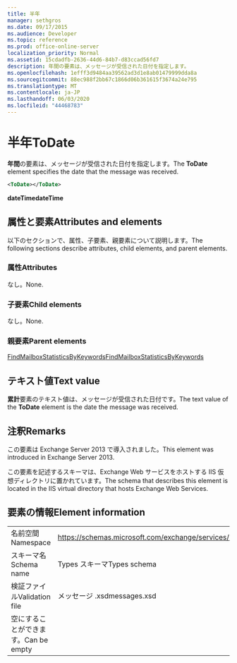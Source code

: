 ```yaml
---
title: 半年
manager: sethgros
ms.date: 09/17/2015
ms.audience: Developer
ms.topic: reference
ms.prod: office-online-server
localization_priority: Normal
ms.assetid: 15cdadfb-2636-44d6-84b7-d83ccad56fd7
description: 年間の要素は、メッセージが受信された日付を指定します。
ms.openlocfilehash: 1efff3d9484aa39562ad3d1e8ab01479999dda8a
ms.sourcegitcommit: 88ec988f2bb67c1866d06b361615f3674a24e795
ms.translationtype: MT
ms.contentlocale: ja-JP
ms.lasthandoff: 06/03/2020
ms.locfileid: "44468783"
---
```

# <a name="todate"></a><span data-ttu-id="a349c-103">半年</span><span class="sxs-lookup"><span data-stu-id="a349c-103">ToDate</span></span>

<span data-ttu-id="a349c-104">**年間**の要素は、メッセージが受信された日付を指定します。</span><span class="sxs-lookup"><span data-stu-id="a349c-104">The **ToDate** element specifies the date that the message was received.</span></span> 
  
```XML
<ToDate></ToDate>
```

 <span data-ttu-id="a349c-105">**dateTime**</span><span class="sxs-lookup"><span data-stu-id="a349c-105">**dateTime**</span></span>
## <a name="attributes-and-elements"></a><span data-ttu-id="a349c-106">属性と要素</span><span class="sxs-lookup"><span data-stu-id="a349c-106">Attributes and elements</span></span>

<span data-ttu-id="a349c-107">以下のセクションで、属性、子要素、親要素について説明します。</span><span class="sxs-lookup"><span data-stu-id="a349c-107">The following sections describe attributes, child elements, and parent elements.</span></span>
  
### <a name="attributes"></a><span data-ttu-id="a349c-108">属性</span><span class="sxs-lookup"><span data-stu-id="a349c-108">Attributes</span></span>

<span data-ttu-id="a349c-109">なし。</span><span class="sxs-lookup"><span data-stu-id="a349c-109">None.</span></span>
  
### <a name="child-elements"></a><span data-ttu-id="a349c-110">子要素</span><span class="sxs-lookup"><span data-stu-id="a349c-110">Child elements</span></span>

<span data-ttu-id="a349c-111">なし。</span><span class="sxs-lookup"><span data-stu-id="a349c-111">None.</span></span>
  
### <a name="parent-elements"></a><span data-ttu-id="a349c-112">親要素</span><span class="sxs-lookup"><span data-stu-id="a349c-112">Parent elements</span></span>

[<span data-ttu-id="a349c-113">FindMailboxStatisticsByKeywords</span><span class="sxs-lookup"><span data-stu-id="a349c-113">FindMailboxStatisticsByKeywords</span></span>](findmailboxstatisticsbykeywords.md)
  
## <a name="text-value"></a><span data-ttu-id="a349c-114">テキスト値</span><span class="sxs-lookup"><span data-stu-id="a349c-114">Text value</span></span>

<span data-ttu-id="a349c-115">**累計**要素のテキスト値は、メッセージが受信された日付です。</span><span class="sxs-lookup"><span data-stu-id="a349c-115">The text value of the **ToDate** element is the date the message was received.</span></span> 
  
## <a name="remarks"></a><span data-ttu-id="a349c-116">注釈</span><span class="sxs-lookup"><span data-stu-id="a349c-116">Remarks</span></span>

<span data-ttu-id="a349c-117">この要素は Exchange Server 2013 で導入されました。</span><span class="sxs-lookup"><span data-stu-id="a349c-117">This element was introduced in Exchange Server 2013.</span></span>
  
<span data-ttu-id="a349c-118">この要素を記述するスキーマは、Exchange Web サービスをホストする IIS 仮想ディレクトリに置かれています。</span><span class="sxs-lookup"><span data-stu-id="a349c-118">The schema that describes this element is located in the IIS virtual directory that hosts Exchange Web Services.</span></span>
  
## <a name="element-information"></a><span data-ttu-id="a349c-119">要素の情報</span><span class="sxs-lookup"><span data-stu-id="a349c-119">Element information</span></span>

|||
|:-----|:-----|
|<span data-ttu-id="a349c-120">名前空間</span><span class="sxs-lookup"><span data-stu-id="a349c-120">Namespace</span></span>  <br/> |https://schemas.microsoft.com/exchange/services/2006/messages  <br/> |
|<span data-ttu-id="a349c-121">スキーマ名</span><span class="sxs-lookup"><span data-stu-id="a349c-121">Schema name</span></span>  <br/> |<span data-ttu-id="a349c-122">Types スキーマ</span><span class="sxs-lookup"><span data-stu-id="a349c-122">Types schema</span></span>  <br/> |
|<span data-ttu-id="a349c-123">検証ファイル</span><span class="sxs-lookup"><span data-stu-id="a349c-123">Validation file</span></span>  <br/> |<span data-ttu-id="a349c-124">メッセージ .xsd</span><span class="sxs-lookup"><span data-stu-id="a349c-124">messages.xsd</span></span>  <br/> |
|<span data-ttu-id="a349c-125">空にすることができます。</span><span class="sxs-lookup"><span data-stu-id="a349c-125">Can be empty</span></span>  <br/> ||
   

